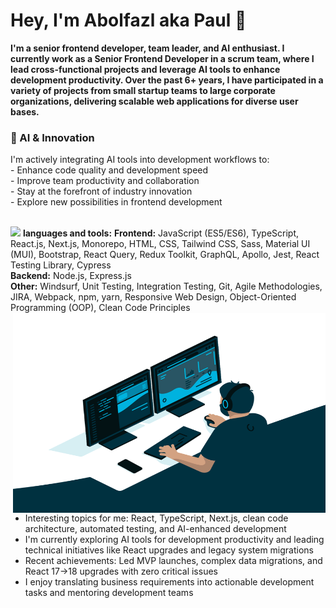 <h1>Hey, I'm Abolfazl aka Paul 👋 </h1>

<strong>I'm a senior frontend developer, team leader, and AI enthusiast. I currently work as a Senior Frontend Developer in a scrum team, where I lead cross-functional projects and leverage AI tools to enhance development productivity. Over the past 6+ years, I have participated in a variety of projects from small startup teams to large corporate organizations, delivering scalable web applications for diverse user bases.</strong>

<h3>🤖 AI & Innovation</h3>
I'm actively integrating AI tools into development workflows to: <br/>
- Enhance code quality and development speed <br/>
- Improve team productivity and collaboration <br/>
- Stay at the forefront of industry innovation <br/>
- Explore new possibilities in frontend development <br/>
<br/>

<img src="https://media.giphy.com/media/WUlplcMpOCEmTGBtBW/giphy.gif" width="30"> **languages and tools:**
<strong>Frontend:</strong> JavaScript (ES5/ES6), TypeScript, React.js, Next.js, Monorepo, HTML, CSS, Tailwind CSS, Sass, Material UI (MUI), Bootstrap, React Query, Redux Toolkit, GraphQL, Apollo, Jest, React Testing Library, Cypress<br/>
<strong>Backend:</strong> Node.js, Express.js<br/>
<strong>Other:</strong> Windsurf, Unit Testing, Integration Testing, Git, Agile Methodologies, JIRA, Webpack, npm, yarn, Responsive Web Design, Object-Oriented Programming (OOP), Clean Code Principles<br/>
<img align="right" alt="GIF" src="https://github.com/Abolfazl-Khan/Abolfazl-Khan/blob/main/code.gif?raw=true" width="500" height="320" />

-  Interesting topics for me: React, TypeScript, Next.js, clean code architecture, automated testing, and AI-enhanced development
-  I'm currently exploring AI tools for development productivity and leading technical initiatives like React upgrades and legacy system migrations
-  Recent achievements: Led MVP launches, complex data migrations, and React 17→18 upgrades with zero critical issues
-  I enjoy translating business requirements into actionable development tasks and mentoring development teams
